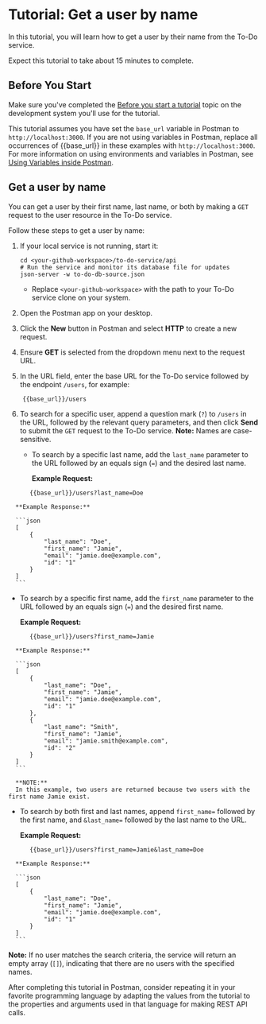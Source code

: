 # Tutorial: Get a user by name

In this tutorial, you will learn how to get a user by their name from the To-Do service.

Expect this tutorial to take about 15 minutes to complete.

## Before You Start

Make sure you've completed the [Before you start a tutorial](before-you-start-a-tutorial) topic on the development system you'll use for the tutorial.

This tutorial assumes you have set the `base_url` variable in Postman to `http://localhost:3000`. If you are not using variables in Postman, replace all occurrences of \{\{base_url\}\} in these examples with `http://localhost:3000`. For more information on using environments and variables in Postman, see [Using Variables inside Postman](https://blog.postman.com/using-variables-inside-postman-and-collection-runner/).

## Get a user by name

You can get a user by their first name, last name, or both by making a `GET` request to the user resource in the To-Do service.

Follow these steps to get a user by name:

1. If your local service is not running, start it:

    ```shell
    cd <your-github-workspace>/to-do-service/api
    # Run the service and monitor its database file for updates
    json-server -w to-do-db-source.json
    ```
    
    * Replace `<your-github-workspace>` with the path to your To-Do service clone on your system.

2. Open the Postman app on your desktop.
3. Click the **New** button in Postman and select **HTTP** to create a new request.
4. Ensure **GET** is selected from the dropdown menu next to the request URL.
5. In the URL field, enter the base URL for the To-Do service followed by the endpoint `/users`, for example:
<!-- {% raw %} -->
```
    {{base_url}}/users
```
<!-- {% endraw %}) -->
   
6. To search for a specific user, append a question mark (`?`) to `/users` in the URL, followed by the relevant query parameters, and then click **Send** to submit the `GET` request to the To-Do service.
   **Note:** Names are case-sensitive.
   * To search by a specific last name, add the `last_name` parameter to the URL followed by an equals sign (`=`) and the desired last name.
  
      **Example Request:**      
<!-- {% raw %} -->
```
      {{base_url}}/users?last_name=Doe
```
<!-- {% endraw %}) -->
      **Example Response:**
    
      ```json
      [
          {
              "last_name": "Doe",
              "first_name": "Jamie",
              "email": "jamie.doe@example.com",
              "id": "1"
          }
      ]
      ```
    
   * To search by a specific first name, add the `first_name` parameter to the URL followed by an equals sign (`=`) and the desired first name.
 
      **Example Request:**
<!-- {% raw %} -->
```
      {{base_url}}/users?first_name=Jamie
```
<!-- {% endraw %}) -->
      **Example Response:**
    
      ```json
      [
          {
              "last_name": "Doe",
              "first_name": "Jamie",
              "email": "jamie.doe@example.com",
              "id": "1"
          },
          {
              "last_name": "Smith",
              "first_name": "Jamie",
              "email": "jamie.smith@example.com",
              "id": "2"
          }
      ]
      ```
    
      **NOTE:**
      In this example, two users are returned because two users with the first name Jamie exist.
    
   * To search by both first and last names, append `first_name=` followed by the first name, and `&last_name=` followed by the last name to the URL.
 
      **Example Request:**
<!-- {% raw %} -->
```       
      {{base_url}}/users?first_name=Jamie&last_name=Doe
```
<!-- {% endraw %}) -->    
      **Example Response:**
   
      ```json
      [
          {
              "last_name": "Doe",
              "first_name": "Jamie",
              "email": "jamie.doe@example.com",
              "id": "1"
          }
      ]
      ```

**Note:** If no user matches the search criteria, the service will return an empty array (`[]`), indicating that there are no users with the specified names.

After completing this tutorial in Postman, consider repeating it in your favorite programming language by adapting the values from the tutorial to the properties and arguments used in that language for making REST API calls.
